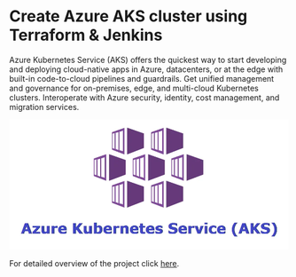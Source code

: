 # Create Azure AKS cluster using Terraform &amp; Jenkins

Azure Kubernetes Service (AKS) offers the quickest way to start developing and deploying cloud-native apps in Azure, datacenters, or at the edge with built-in code-to-cloud pipelines and guardrails. Get unified management and governance for on-premises, edge, and multi-cloud Kubernetes clusters. Interoperate with Azure security, identity, cost management, and migration services.

![AKS](https://github.com/Dhruvin4530/AKS-Terraform/blob/main/AKS.webp)

For detailed overview of the project click [here](https://medium.com/@dksoni4530/create-an-azure-aks-cluster-using-terraform-jenkins-5d16396fc98e).
